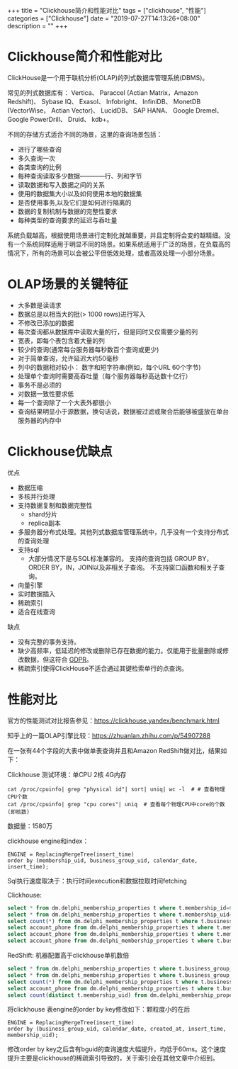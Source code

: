 +++
title = "Clickhouse简介和性能对比"
tags = ["clickhouse", "性能"]
categories = ["Clickhouse"]
date = "2019-07-27T14:13:26+08:00"
description = ""
+++



# Clickhouse简介和性能对比

ClickHouse是一个用于联机分析(OLAP)的列式数据库管理系统(DBMS)。

常见的列式数据库有： Vertica、 Paraccel (Actian Matrix，Amazon Redshift)、 Sybase IQ、 Exasol、 Infobright、 InfiniDB、 MonetDB (VectorWise， Actian Vector)、 LucidDB、 SAP HANA、 Google Dremel、 Google PowerDrill、 Druid、 kdb+。

<!--more-->

不同的存储方式适合不同的场景，这里的查询场景包括： 

- 进行了哪些查询
- 多久查询一次
- 各类查询的比例
- 每种查询读取多少数据————行、列和字节
- 读取数据和写入数据之间的关系
- 使用的数据集大小以及如何使用本地的数据集
- 是否使用事务,以及它们是如何进行隔离的
- 数据的复制机制与数据的完整性要求
- 每种类型的查询要求的延迟与吞吐量

系统负载越高，根据使用场景进行定制化就越重要，并且定制将会变的越精细。没有一个系统同样适用于明显不同的场景。如果系统适用于广泛的场景，在负载高的情况下，所有的场景可以会被公平但低效处理，或者高效处理一小部分场景。

# OLAP场景的关键特征

* 大多数是读请求
* 数据总是以相当大的批(> 1000 rows)进行写入
* 不修改已添加的数据
* 每次查询都从数据库中读取大量的行，但是同时又仅需要少量的列
* 宽表，即每个表包含着大量的列
* 较少的查询(通常每台服务器每秒数百个查询或更少)
* 对于简单查询，允许延迟大约50毫秒
* 列中的数据相对较小： 数字和短字符串(例如，每个URL 60个字节)
* 处理单个查询时需要高吞吐量（每个服务器每秒高达数十亿行）
* 事务不是必须的
* 对数据一致性要求低
* 每一个查询除了一个大表外都很小
* 查询结果明显小于源数据，换句话说，数据被过滤或聚合后能够被盛放在单台服务器的内存中

# Clickhouse优缺点

优点

- 数据压缩
- 多核并行处理
- 支持数据复制和数据完整性
  - shard分片
  - replica副本
- 多服务器分布式处理。其他列式数据库管理系统中，几乎没有一个支持分布式的查询处理
- 支持sql
  - 大部分情况下是与SQL标准兼容的。 支持的查询包括 GROUP BY，ORDER BY，IN，JOIN以及非相关子查询。 不支持窗口函数和相关子查询。
- 向量引擎
- 实时数据插入
- 稀疏索引
- 适合在线查询

缺点

- 没有完整的事务支持。
- 缺少高频率，低延迟的修改或删除已存在数据的能力。仅能用于批量删除或修改数据，但这符合 [GDPR](https://gdpr-info.eu/)。
- 稀疏索引使得ClickHouse不适合通过其键检索单行的点查询。

# 性能对比

官方的性能测试对比报告参见：https://clickhouse.yandex/benchmark.html

知乎上的一篇OLAP引擎比较：https://zhuanlan.zhihu.com/p/54907288

在一张有44个字段的大表中做单表查询并且和Amazon RedShift做对比，结果如下：

Clickhouse 测试环境：单CPU 2核 4G内存
```
cat /proc/cpuinfo| grep "physical id"| sort| uniq| wc -l  # # 查看物理CPU个数
cat /proc/cpuinfo| grep "cpu cores"| uniq  # 查看每个物理CPU中core的个数(即核数)
```
数据量：1580万

clickhouse engine和index：

```
ENGINE = ReplacingMergeTree(insert_time)
order by (membership_uid, business_group_uid, calendar_date, insert_time);
```
Sql执行速度取决于：执行时间execution和数据拉取时间fetching

Clickhouse:

```sql
select * from dm.delphi_membership_properties t where t.membership_id=666; -- 160ms
select * from dm.delphi_membership_properties t where t.membership_uid='3ec723abeffc470ea42593f0d1e9d279'; -- 120ms
select count(*) from dm.delphi_membership_properties t where t.business_group_id=44; --  120ms
select account_phone from dm.delphi_membership_properties t where t.membership_id=666; -- 58ms
select account_phone from dm.delphi_membership_properties t where t.membership_uid='3ec723abeffc470ea42593f0d1e9d279'; -- 44 ms
select account_phone from dm.delphi_membership_properties t where t.business_group_id=44; -- 190ms
```

RedShift: 机器配置高于clickhouse单机数倍

```sql
select * from dm.delphi_membership_properties t where t.business_group_id=44; --  1286条数据一次取出来时间较长
select * from dm.delphi_membership_properties t where t.business_group_uid='7a68b4a7350c4d7288e8befef91f8581'; -- 1286条数据一次取出来时间较长
select count(*) from dm.delphi_membership_properties t where t.business_group_uid='fa26f456030940b8b6ec4b56e256aee2'; -- 250ms
select account_phone from dm.delphi_membership_properties t where t.business_group_uid='7a68b4a7350c4d7288e8befef91f8581'; -- 360ms
select count(distinct t.membership_uid) from dm.delphi_membership_properties t where t.business_group_uid='fa26f456030940b8b6ec4b56e256aee2'; -- 450ms
```

将clickhouse 表engine的order by key修改如下：颗粒度小的在后
```
ENGINE = ReplacingMergeTree(insert_time)
order by (business_group_uid, calendar_date, created_at, insert_time, membership_uid);
```
修改order by key之后含有bguid的查询速度大幅提升，均低于60ms。这个速度提升主要是clickhouse的稀疏索引导致的，关于索引会在其他文章中介绍到。
